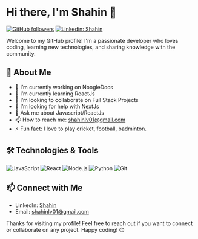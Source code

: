 # Hi there, I'm Shahin 👋

[![GitHub followers](https://img.shields.io/github/followers/shahin-r71?label=Follow&style=social)](https://github.com/shahin-r71)
[![Linkedin: Shahin](https://img.shields.io/badge/-Shahin-blue?style=flat-square&logo=Linkedin&logoColor=white&link=https://www.linkedin.com/in/shahin-r71/)](https://www.linkedin.com/in/shahin-r71/)

Welcome to my GitHub profile! I'm a passionate developer who loves coding, learning new technologies, and sharing knowledge with the community.

## 🚀 About Me

- 🔭 I’m currently working on NoogleDocs
- 🌱 I’m currently learning ReactJs
- 👯 I’m looking to collaborate on Full Stack Projects
- 🤔 I’m looking for help with NextJs
- 💬 Ask me about Javascript/ReactJs
- 📫 How to reach me: shahinlv01@gmail.com
- ⚡ Fun fact: I love to play cricket, football, badminton.

## 🛠️ Technologies & Tools

![JavaScript](https://img.shields.io/badge/-JavaScript-333333?style=flat&logo=javascript)
![React](https://img.shields.io/badge/-React-333333?style=flat&logo=react)
![Node.js](https://img.shields.io/badge/-Node.js-333333?style=flat&logo=node.js)
![Python](https://img.shields.io/badge/-Python-333333?style=flat&logo=python)
![Git](https://img.shields.io/badge/-Git-333333?style=flat&logo=git)

<!-- ## 📈 GitHub Stats 
![Shahin's GitHub stats](https://github-readme-stats.vercel.app/api?username=shahin-r71&show_icons=true&theme=radical) -->

## 📫 Connect with Me

- LinkedIn: [Shahin](https://www.linkedin.com/in/shahin-r71/)
- Email: [shahinlv01@gmail.com](mailto:shahinlv01@gmail.com)

Thanks for visiting my profile! Feel free to reach out if you want to connect or collaborate on any project. Happy coding! 😊
